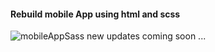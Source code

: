 #### Rebuild mobile App using html and scss
![mobileAppSass](https://user-images.githubusercontent.com/20128950/114873312-7332e700-9dfb-11eb-86d4-1e9fde6d4f2d.png)
new updates coming soon ...
